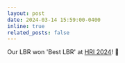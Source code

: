 ```yaml
---
layout: post
date: 2024-03-14 15:59:00-0400
inline: true
related_posts: false
---
```


Our LBR won 'Best LBR' at [HRI 2024](https://humanrobotinteraction.org/2024/)! :tada: